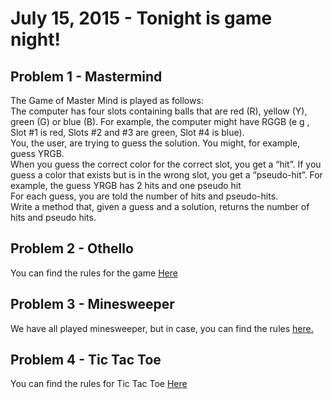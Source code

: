 <h1>July 15, 2015 - Tonight is game night!</h1>

<h2>Problem 1 - Mastermind</h2>
<p>The Game of Master Mind is played as follows:<br>
The computer has four slots containing balls that are red (R), yellow (Y), green (G) or blue (B). For example, the computer might have RGGB (e g , Slot #1 is red, Slots #2 and #3 are green, Slot #4 is blue).<br>
You, the user, are trying to guess the solution. You might, for example, guess YRGB.<br>
When you guess the correct color for the correct slot, you get a “hit”. If you guess a color that exists but is in the wrong slot, you get a “pseudo-hit”. For example, the guess YRGB has 2 hits and one pseudo hit<br>
For each guess, you are told the number of hits and pseudo-hits.<br>
Write a method that, given a guess and a solution, returns the number of hits and pseudo hits.</p>

<h2>Problem 2 - Othello</h2>
<p>You can find the rules for the game <a href="http://www.site-constructor.com/othello/othellorules.html">Here</a></p>

<h2>Problem 3 - Minesweeper</h2>
<p>We have all played minesweeper, but in case, you can find the rules <a href="https://en.wikipedia.org/wiki/Minesweeper_(video_game)">here.</a></p>

<h2>Problem 4 - Tic Tac Toe</h2>
<p>You can find the rules for Tic Tac Toe <a href="https://en.wikipedia.org/wiki/Tic-tac-toe">Here</a></p>